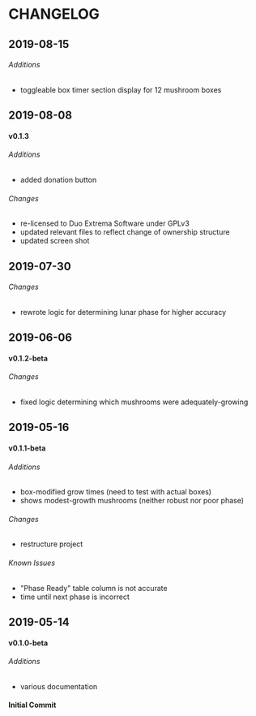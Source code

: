# CHANGELOG

## 2019-08-15

###### Additions

* toggleable box timer section display for 12 mushroom boxes

## 2019-08-08

#### v0.1.3

###### Additions

* added donation button

###### Changes

* re-licensed to Duo Extrema Software under GPLv3
* updated relevant files to reflect change of ownership structure
* updated screen shot

## 2019-07-30

###### Changes

* rewrote logic for determining lunar phase for higher accuracy

## 2019-06-06

#### v0.1.2-beta

###### Changes

* fixed logic determining which mushrooms were adequately-growing

## 2019-05-16

#### v0.1.1-beta

###### Additions

* box-modified grow times (need to test with actual boxes)
* shows modest-growth mushrooms (neither robust nor poor phase)

###### Changes

* restructure project 

###### Known Issues

* "Phase Ready" table column is not accurate
* time until next phase is incorrect

## 2019-05-14

#### v0.1.0-beta

###### Additions

* various documentation

#### Initial Commit